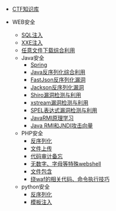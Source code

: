
* [CTF知识库](./docs/ctf简介.md)
  
* WEB安全
  * [SQL注入](./docs/CTF中的SQL注入.md)
  * [XXE注入](./docs/CTF中的XXE注入.md)
  * [任意文件下载综合利用](./docs/任意文件下载综合利用.md)
  * Java安全
    * [Spring](./docs/spring相关漏洞备忘.md)
    * [Java反序列化综合利用](./docs/Java反序列化综合利用.md)
    * [FastJson反序列化漏洞](./docs/Java第三方组件/FastJson反序列化漏洞.md)
    * [Jackson反序列化漏洞](./docs/Java第三方组件/Jackson反序列化漏洞.md)
    * [Shiro漏洞检测与利用](./docs/Shiro漏洞检测与利用.md)
    * [xstream漏洞检测与利用](./docs/xstream漏洞检测与利用.md)
    * [SPEL表达式漏洞检测与利用](./docs/SPEL表达式漏洞检测与利用.md)
    * [JavaRMI原理学习](./docs/Java学习/JavaRMI学习.md)
	* [Java RMI和JNDI攻击向量](./docs/Java学习/RMI和JNDI攻击向量.md)
  * PHP安全
    * [反序列化](./docs/PHP反序列化漏洞.md)
    * [文件上传](./docs/PHP文件上传总结.md)
    * [代码审计备忘](./docs/PHP代码审计备忘.md)
    * [无数字、字母等特殊webshell](./docs/PHP无数字、字母等特殊webshell.md)
    * [文件包含](./docs/PHP文件包含总结.md)
    * [绕waf的相关代码、命令执行技巧](./docs/PHP绕waf的相关代码、命令执行技巧.md)
  * python安全
    * [反序列化](./docs/python反序列化漏洞.md)
    * [模板注入](./docs/python模板注入总结.md)

  

